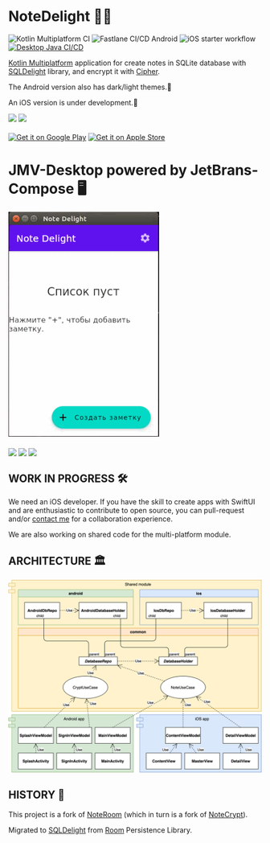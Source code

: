 # NoteDelight 📝🔐

![Kotlin Multiplatform CI](https://github.com/softartdev/NoteDelight/workflows/Kotlin%20Multiplatform%20CI/badge.svg)
![Fastlane CI/CD Android](https://github.com/softartdev/NoteDelight/workflows/Fastlane%20CI/CD%20Android/badge.svg)
![iOS starter workflow](https://github.com/softartdev/NoteDelight/workflows/iOS%20starter%20workflow/badge.svg)
[![Desktop Java CI/CD](https://github.com/softartdev/NoteDelight/actions/workflows/desktop.yaml/badge.svg)](https://github.com/softartdev/NoteDelight/actions/workflows/desktop.yaml)

[Kotlin Multiplatform](https://kotlinlang.org/lp/mobile/) application for create notes in SQLite database
with [SQLDelight](https://github.com/cashapp/sqldelight) library, and encrypt it
with [Cipher](https://www.zetetic.net/sqlcipher/).

The Android version also has dark/light themes.🤖

An iOS version is under development.📱

<img src="https://github.com/softartdev/NoteDelight/raw/master/demo_android.gif" height="500" />    <img src="https://github.com/softartdev/NoteDelight/raw/master/demo_ios.gif" height="500" />

<p>
  <a href="https://play.google.com/store/apps/details?id=com.softartdev.noteroom"><img alt="Get it on Google Play" src="https://play.google.com/intl/en_us/badges/images/apps/en-play-badge-border.png" width="300" align="middle"/></a>
  <a href="https://apps.apple.com/us/app/note-delight/id1455590246"><img alt="Get it on Apple Store" src="https://raw.githubusercontent.com/softartdev/NoteDelight/desktop/screenshoots/Download_on_the_App_Store_Badge_US-UK_RGB_blk_092917.svg" width="300" height="80px" align="middle"/></a>
</p>

# JMV-Desktop powered by JetBrans-Compose 🖥

![](screenshoots/desktop.gif)

<p>
<a href="https://snapcraft.io/note-delight"><img src="https://raw.githubusercontent.com/softartdev/NoteDelight/desktop/screenshoots/snap-store-black.svg" height="75px" align="middle" /></a>
<a href="https://apps.apple.com/us/app/note-delight/id1455590246"><img src="https://raw.githubusercontent.com/softartdev/NoteDelight/desktop/screenshoots/Download_on_the_Mac_App_Store_Badge_US-UK_RGB_blk_092917.svg" height="75px" align="middle" /></a>
<a href="https://www.microsoft.com/ru-ru/p/note-delight/9nztwsqntd1s"><img src="https://raw.githubusercontent.com/softartdev/NoteDelight/desktop/screenshoots/English_get it from MS_864X312.svg" height="75px" align="middle" /></a>
</p>

## WORK IN PROGRESS 🛠

We need an iOS developer. If you have the skill to create apps with SwiftUI and are enthusiastic to contribute to open
source, you can pull-request and/or [contact me](https://t.me/Archi_bald) for a collaboration experience.

We are also working on shared code for the multi-platform module.

## ARCHITECTURE 🏛

![Architecture blueprint for this project](architecture.png)

## HISTORY 📜

This project is a fork of [NoteRoom](https://github.com/softartdev/NoteRoom) (which in turn is a fork
of [NoteCrypt](https://github.com/softartdev/NoteCrypt)).

Migrated to [SQLDelight](https://github.com/cashapp/sqldelight)
from [Room](https://developer.android.com/topic/libraries/architecture/room) Persistence Library.
